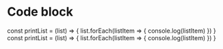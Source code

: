 # Code block

<tabs>
<tab title='Result in browser'>
<code-block language="javascript">
const printList = (list) => {
  list.forEach(listItem => {
    console.log(listItem)
  })
}
</code-block>
</tab>
<tab title='Markup in .md file'>
<code-block language='xml'>
<code-block language="javascript">
const printList = (list) => {
  list.forEach(listItem => {
    console.log(listItem)
  })
}
</code-block>
</code-block>
</tab>
</tabs>
